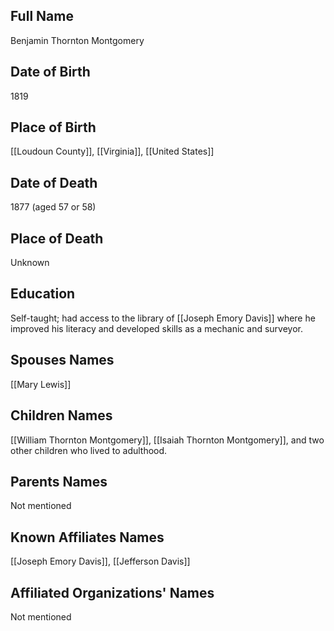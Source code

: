 ## Full Name
Benjamin Thornton Montgomery

## Date of Birth
1819

## Place of Birth
[[Loudoun County]], [[Virginia]], [[United States]]

## Date of Death
1877 (aged 57 or 58)

## Place of Death
Unknown

## Education
Self-taught; had access to the library of [[Joseph Emory Davis]] where he improved his literacy and developed skills as a mechanic and surveyor.

## Spouses Names
[[Mary Lewis]]

## Children Names
[[William Thornton Montgomery]], [[Isaiah Thornton Montgomery]], and two other children who lived to adulthood.

## Parents Names
Not mentioned

## Known Affiliates Names
[[Joseph Emory Davis]], [[Jefferson Davis]]

## Affiliated Organizations' Names
Not mentioned